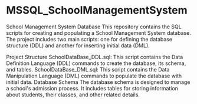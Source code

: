 # MSSQL_SchoolManagementSystem

School Management System Database
This repository contains the SQL scripts for creating and populating a School Management System database. The project includes two main scripts: one for defining the database structure (DDL) and another for inserting initial data (DML).

Project Structure
SchoolDataBase_DDL.sql: This script contains the Data Definition Language (DDL) commands to create the database, its schema, and tables.
SchoolDataBase_DML.sql: This script contains the Data Manipulation Language (DML) commands to populate the database with initial data.
Database Schema
The database schema is designed to manage a school's admission process. It includes tables for storing information about students, their classes, and other related details.
